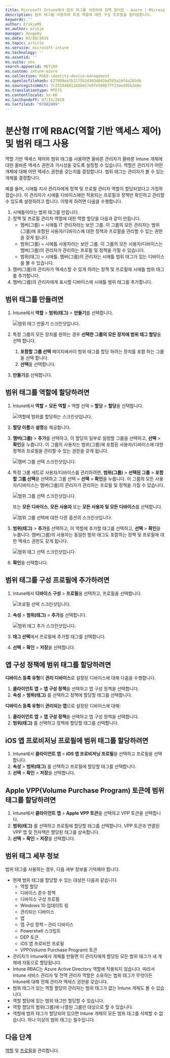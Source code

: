 ```yaml
---
title: Microsoft Intune에서 범위 태그를 사용하여 정책 필터링 - Azure | Microsoft Docs
description: 범위 태그를 사용하여 특정 역할에 대한 구성 프로필을 필터링합니다.
keywords: ''
author: ErikjeMS
ms.author: erikje
manager: dougeby
ms.date: 03/08/2019
ms.topic: article
ms.service: microsoft-intune
ms.technology: ''
ms.assetid: ''
ms.suite: ems
search.appverid: MET150
ms.custom: intune-azure
ms.collection: M365-identity-device-management
ms.openlocfilehash: 627899eafb2175b2d3034045bd765a10f4a203d6
ms.sourcegitcommit: 7c251948811b8b817e9fe590b77f23aed95b2d4e
ms.translationtype: MTE75
ms.contentlocale: ko-KR
ms.lasthandoff: 07/15/2019
ms.locfileid: "67882499"
---
```

# <a name="use-role-based-access-control-rbac-and-scope-tags-for-distributed-it"></a>분산형 IT에 RBAC(역할 기반 액세스 제어) 및 범위 태그 사용

역할 기반 액세스 제어와 범위 태그를 사용하면 올바른 관리자가 올바른 Intune 개체에 대한 올바른 액세스 권한과 가시성을 갖도록 설정할 수 있습니다. 역할은 관리자가 어떤 개체에 대해 어떤 액세스 권한을 갖는지를 결정합니다. 범위 태그는 관리자가 볼 수 있는 개체를 결정합니다.

예를 들어, 시애틀 지사 관리자에게 정책 및 프로필 관리자 역할이 할당되었다고 가정하겠습니다. 이 관리자가 시애틀 디바이스에만 적용되는 프로필과 정책만 확인하고 관리할 수 있도록 설정하려고 합니다. 이렇게 하려면 다음을 수행합니다.

1. 시애틀이라는 범위 태그를 만듭니다.
2. 정책 및 프로필 관리자 역할에 대한 역할 할당을 다음과 같이 만듭니다. 
    - 멤버(그룹) = 시애틀 IT 관리자라는 보안 그룹. 이 그룹의 모든 관리자는 범위(그룹)에 포함된 사용자/디바이스에 대한 정책과 프로필을 관리할 수 있는 권한을 갖게 됩니다.
    - 범위(그룹) = 시애틀 사용자라는 보안 그룹. 이 그룹의 모든 사용자/디바이스는 멤버(그룹)의 관리자가 관리하는 프로필 및 정책을 가질 수 있습니다. 
    - 범위(태그) = 시애틀. 멤버(그룹)의 관리자는 시애틀 범위 태그가 있는 디바이스를 볼 수 있습니다.
3. 멤버(그룹)의 관리자가 액세스할 수 있게 하려는 정책 및 프로필에 시애틀 범위 태그를 추가합니다.
4. 멤버(그룹)의 관리자에게 표시할 디바이스에 시애틀 범위 태그를 추가합니다. 


## <a name="to-create-a-scope-tag"></a>범위 태그를 만들려면

1. Intune에서 **역할** > **범위(태그)**  > **만들기**를 선택합니다.

    ![범위 태그 만들기 스크린샷입니다.](./media/scope-tags/create-scope-tag.png)

3. 특정 그룹의 모든 장치를 원하는 경우 **선택한 그룹의 모든 장치에 범위 태그 할당**을 선택 합니다.
    1. **포함할 그룹 선택** 페이지에서이 범위 태그를 할당 하려는 장치를 포함 하는 그룹을 선택 합니다.
    2. **선택**을 선택합니다.
4. **만들기**를 선택합니다.

## <a name="to-assign-a-scope-tag-to-a-role"></a>범위 태그를 역할에 할당하려면

1. Intune에서 **역할** > **모든 역할** > 역할 선택 > **할당** > **할당**을 선택합니다.

    ![역할에 범위를 할당하는 스크린샷입니다.](./media/scope-tags/assign-scope-to-role.png)

2. **할당 이름**과 **설명**을 제공합니다.
3. **멤버(그룹)**  > **추가**를 선택하고, 이 할당의 일부로 설정할 그룹을 선택하고, **선택** > **확인**을 누릅니다. 이 그룹의 사용자는 범위(그룹)에 포함된 사용자/디바이스에 대한 정책과 프로필을 관리할 수 있는 권한을 갖게 됩니다.

    ![멤버 그룹 선택 스크린샷입니다.](./media/scope-tags/select-member-groups.png)

4. 특정 그룹 세트로 사용자/디바이스를 관리하려면, **범위(그룹)**  > **선택된 그룹** > **포함할 그룹 선택**을 선택하고 그룹 선택 > **선택** > **확인**을 누릅니다. 이 그룹의 모든 사용자/디바이스는 멤버(그룹)의 관리자가 관리하는 프로필 및 정책을 가질 수 있습니다.

    ![범위 그룹 선택 스크린샷입니다.](./media/scope-tags/select-scope-groups.png)

    또는 **모든 디바이스**, **모든 사용자** 또는 **모든 사용자 및 모든 디바이스**를 선택합니다.

    ![범위 그룹 선택에 대한 다른 옵션의 스크린샷입니다.](./media/scope-tags/scope-group-other-options.png)
    
5. **범위(태그)**  > **추가**를 선택하고, 이 역할에 추가할 태그를 선택하고, **선택** > **확인**을 누릅니다. 멤버(그룹)의 사용자는 동일한 범위 태그도 포함하는 정책 및 프로필에 대한 액세스 권한도 갖게 됩니다.

    ![범위 태그 선택 스크린샷입니다.](./media/scope-tags/select-scope-tags.png)

6. **확인**을 선택합니다. 

## <a name="to-add-a-scope-tag-to-a-configuration-profile"></a>범위 태그를 구성 프로필에 추가하려면
1. Intune에서 **디바이스 구성** > **프로필**을 선택하고, 프로필을 선택합니다.

    ![프로필 선택 스크린샷입니다.](./media/scope-tags/choose-profile.png)

2. **속성** > **범위(태그)**  > **추가**를 선택합니다.

    ![범위 태그 추가 스크린샷입니다.](./media/scope-tags/add-scope-tags.png)

3. **태그 선택**에서 프로필에 추가할 태그를 선택합니다.
4. **선택** > **확인** > **저장**을 선택합니다.

## <a name="to-assign-a-scope-tag-to-an-app-configuration-policy"></a>앱 구성 정책에 범위 태그를 할당하려면
**디바이스 등록 유형**이 **관리 디바이스**로 설정된 디바이스에 대해 다음을 수행합니다.
1. **클라이언트 앱** > **앱 구성 정책**을 선택하고 앱 구성 정책을 선택합니다.
2. **속성** > **범위(태그)** 를 선택하고 정책에 할당할 태그를 선택합니다.

**디바이스 등록 유형**이 **관리되는 앱**으로 설정된 디바이스에 대해:
1. **클라이언트 앱** > **앱 구성 정책**을 선택하고 앱 구성 정책을 선택합니다.
2. **범위(태그)** 를 선택하고 정책에 할당할 태그를 선택합니다.


## <a name="to-assign-a-scope-tag-to-an-ios-app-provisioning-profile"></a>iOS 앱 프로비저닝 프로필에 범위 태그를 할당하려면
1. Intune에서 **클라이언트 앱** > **iOS 앱 프로비저닝 프로필**을 선택하고 프로필을 선택합니다.
2. **속성** > **범위(태그)** 를 선택하고 프로필에 할당할 태그를 선택합니다.
3. **선택** > **확인** > **저장**을 선택합니다.

## <a name="to-assign-a-scope-tag-to-an-apple-volume-purchase-program-vpp-token"></a>Apple VPP(Volume Purchase Program) 토큰에 범위 태그를 할당하려면
1. Intune에서 **클라이언트 앱** > **Apple VPP 토큰**을 선택하고 VPP 토큰을 선택합니다.
2. **범위(태그)** 를 선택하고 프로필에 할당할 태그를 선택합니다. VPP 토큰과 연결된 VPP 앱 및 전자책은 할당된 태그를 상속합니다.
3. **선택** > **확인** > **저장**을 선택합니다.

## <a name="scope-tag-details"></a>범위 태그 세부 정보
범위 태그를 사용하는 경우, 다음 세부 정보를 기억해야 합니다.

- 현재 범위 태그를 할당할 수 있는 대상은 다음과 같습니다.
  - 역할 할당
  - 디바이스 준수 정책
  - 디바이스 구성 프로필
  - Windows 10 업데이트 링
  - 관리되는 디바이스
  - 앱
  - 앱 구성 정책 – 관리 디바이스
  - Powershell 스크립트
  - DEP 토큰
  - iOS 앱 프로비전 프로필
  - VPP(Volume Purchase Program) 토큰
- 관리자가 Intune에서 개체를 만들면 이 관리자에게 할당된 모든 범위 태그가 새 개체에 자동으로 할당됩니다.
- Intune RBAC는 Azure Active Directory 역할에 적용되지 않습니다. 따라서 Intune 서비스 관리자 및 전역 관리자 역할은 소유하는 범위 태그가 무엇이든 Intune에 대해 전체 관리자 액세스 권한을 갖습니다.
- 범위 태그가 있는 역할 할당의 관리자는 범위 태그가 없는 Intune 개체도 볼 수 있습니다.
- 역할 할당에 있는 범위 태그만 할당할 수 있습니다.
- 역할 할당의 범위(그룹)에 나열된 그룹만 대상으로 할 수 있습니다.
- 역할에 범위 태그가 할당되어 있으면 Intune 개체의 모든 범위 태그를 삭제할 수 없습니다. 하나 이상의 범위 태그는 필수입니다.

## <a name="next-steps"></a>다음 단계

[역할](role-based-access-control.md) 및 [프로필](device-profile-assign.md)을 관리합니다.
